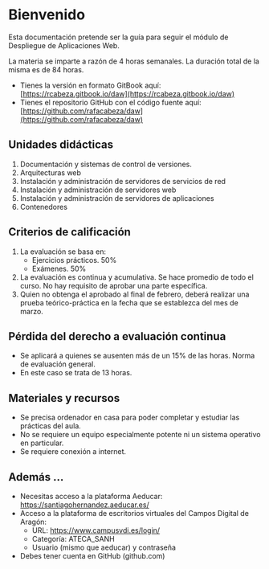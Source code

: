 # Bienvenido

Esta documentación pretende ser la guía para seguir el módulo de Despliegue de Aplicaciones Web.

La materia se imparte a razón de 4 horas semanales. La duración total de la misma es de 84 horas.

- Tienes la versión en formato GitBook aquí: [https://rcabeza.gitbook.io/daw](https://rcabeza.gitbook.io/daw)
- Tienes el repositorio GitHub con el código fuente aquí: [https://github.com/rafacabeza/daw](https://github.com/rafacabeza/daw)


## Unidades didácticas

1. Documentación y sistemas de control de versiones.
1. Arquitecturas web
1. Instalación y administración de servidores de servicios de red
1. Instalación y administración de servidores web
1. Instalación y administración de servidores de aplicaciones
1. Contenedores


## Criterios de calificación

  1. La evaluación se basa en:
      - Ejercicios prácticos. 50%
      - Exámenes. 50%
  1. La evaluación es continua y acumulativa. Se hace promedio de todo el curso. No hay requisito de aprobar una parte específica.
  1. Quien no obtenga el aprobado al final de febrero, deberá realizar una prueba teórico-práctica en la fecha que se establezca del mes de marzo.

## Pérdida del derecho a evaluación continua

- Se aplicará a quienes se ausenten más de un 15% de las horas. Norma de evaluación general.
- En este caso se trata de 13 horas.

## Materiales y recursos

- Se precisa ordenador en casa para poder completar y estudiar las prácticas del aula.
- No se requiere un equipo especialmente potente ni un sistema operativo en particular.
- Se requiere conexión a internet.

## Además ...

- Necesitas acceso a la plataforma Aeducar: https://santiagohernandez.aeducar.es/
- Acceso a la plataforma de escritorios virtuales del Campos Digital de Aragón: 
  - URL: https://www.campusvdi.es/login/
  - Categoría: ATECA_SANH
  - Usuario (mismo que aeducar) y contraseña
- Debes tener cuenta en GitHub (github.com)
